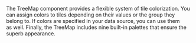 The TreeMap component provides a&nbsp;flexible system of&nbsp;tile colorization. You can assign colors to&nbsp;tiles depending on&nbsp;their values or&nbsp;the group they belong&nbsp;to. If&nbsp;colors are specified in&nbsp;your data source, you can use them as&nbsp;well. Finally, the TreeMap includes nine built-in palettes that ensure the superb appearance.